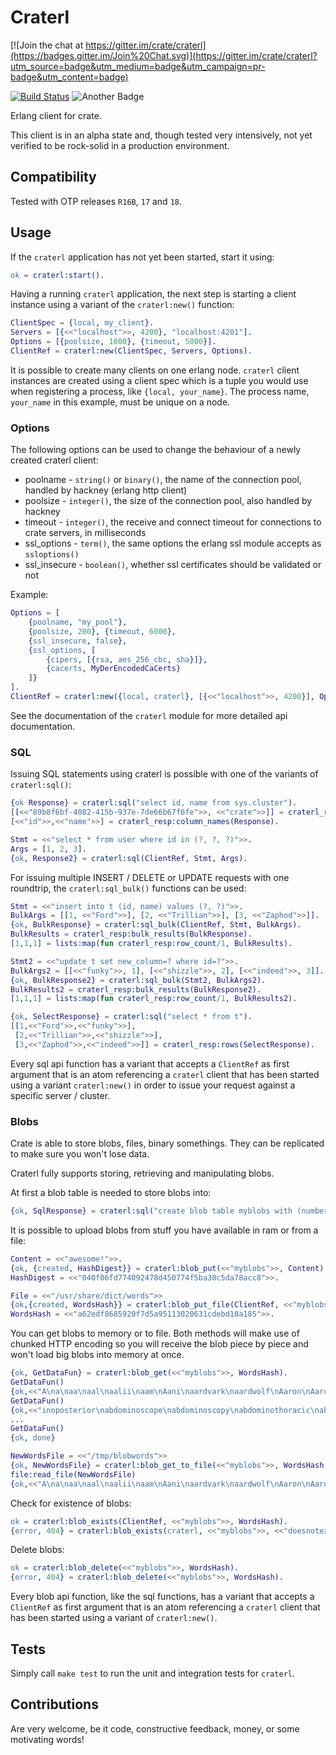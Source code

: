 # Craterl #

[![Join the chat at https://gitter.im/crate/craterl](https://badges.gitter.im/Join%20Chat.svg)](https://gitter.im/crate/craterl?utm_source=badge&utm_medium=badge&utm_campaign=pr-badge&utm_content=badge)


[![Build Status](https://travis-ci.org/crate/craterl.svg?branch=master)](https://travis-ci.org/crate/craterl)
![Another Badge](http://img.shields.io/badge/another-badge-green.svg)

Erlang client for crate.

This client is in an alpha state and, though tested very intensively,
not yet verified to be rock-solid in a production environment.

## Compatibility ##

Tested with OTP releases ``R16B``, ``17`` and ``18``.

## Usage ##


If the ```craterl``` application has not yet been started,
start it using:

```erlang
ok = craterl:start().
```

Having a running ``craterl`` application, the next step is starting a client
instance using a variant of the ```craterl:new()``` function:

```erlang
ClientSpec = {local, my_client}.
Servers = [{<<"localhost">>, 4200}, "localhost:4201"].
Options = [{poolsize, 1000}, {timeout, 5000}].
ClientRef = craterl:new(ClientSpec, Servers, Options).
```

It is possible to create many clients on one erlang node.
```craterl``` client instances are created using a client spec which is
a tuple you would use when registering a process, like ```{local, your_name}```.
The process name, ```your_name``` in this example, must be unique on a node.

### Options ###

The following options can be used to change the behaviour of a newly created craterl client:

* poolname - ```string()``` or ```binary()```, the name of the connection pool, handled by hackney (erlang http client)
* poolsize - ```integer()```, the size of the connection pool, also handled by hackney
* timeout - ```integer()```, the receive and connect timeout for connections to crate servers, in milliseconds
* ssl_options - ```term()```, the same options the erlang ssl module accepts as ```ssloptions()```
* ssl_insecure - ```boolean()```, whether ssl certificates should be validated or not

Example:

```erlang
Options = [
    {poolname, "my_pool"}, 
    {poolsize, 200}, {timeout, 6000}, 
    {ssl_insecure, false}, 
    {ssl_options, [
        {cipers, [{rsa, aes_256_cbc, sha}]}, 
        {cacerts, MyDerEncodedCaCerts}
    ]}
].
ClientRef = craterl:new({local, craterl}, [{<<"localhost">>, 4200}], Options).
```

See the documentation of the ```craterl``` module for more detailed api documentation.

### SQL ###

Issuing SQL statements using craterl is possible with one of the variants 
of ```craterl:sql()```:

```erlang
{ok Response} = craterl:sql("select id, name from sys.cluster").
[[<<"89b8f6bf-4082-415b-937e-7de66b67f6fe">>, <<"crate">>]] = craterl_resp:rows(Response).
[<<"id">>,<<"name">>] = craterl_resp:column_names(Response).

Stmt = <<"select * from user where id in (?, ?, ?)">>.
Args = [1, 2, 3].
{ok, Response2} = craterl:sql(ClientRef, Stmt, Args).
```

For issuing multiple INSERT / DELETE or UPDATE requests with one roundtrip, 
the ```craterl:sql_bulk()``` functions can be used:

```erlang
Stmt = <<"insert into t (id, name) values (?, ?)">>.
BulkArgs = [[1, <<"Ford">>], [2, <<"Trillian">>], [3, <<"Zaphod">>]].
{ok, BulkResponse} = craterl:sql_bulk(ClientRef, Stmt, BulkArgs).
BulkResults = craterl_resp:bulk_results(BulkResponse).
[1,1,1] = lists:map(fun craterl_resp:row_count/1, BulkResults).

Stmt2 = <<"update t set new_column=? where id=?">>.
BulkArgs2 = [[<<"funky">>, 1], [<<"shizzle">>, 2], [<<"indeed">>, 3]].
{ok, BulkResponse2} = craterl:sql_bulk(Stmt2, BulkArgs2).
BulkResults2 = craterl_resp:bulk_results(BulkResponse2).
[1,1,1] = lists:map(fun craterl_resp:row_count/1, BulkResults2).

{ok, SelectResponse} = craterl:sql("select * from t").
[[1,<<"Ford">>,<<"funky">>],
 [2,<<"Trillian">>,<<"shizzle">>],
 [3,<<"Zaphod">>,<<"indeed">>]] = craterl_resp:rows(SelectResponse).
```

Every sql api function has a variant that accepts a ```ClientRef``` as first 
argument that is an atom referencing a ```craterl``` client that has been 
started using a variant ```craterl:new()``` in order to issue your request 
against a specific server / cluster.

### Blobs ###

Crate is able to store blobs, files, binary somethings. They can be replicated to 
make sure you won't lose data.

Craterl fully supports storing, retrieving and manipulating blobs.

At first a blob table is needed to store blobs into:

```erlang
{ok, SqlResponse} = craterl:sql("create blob table myblobs with (number_of_replicas=1)").
```

It is possible to upload blobs from stuff you have available in ram or from a file:
 
```erlang
Content = <<"awesome!">>.
{ok, {created, HashDigest}} = craterl:blob_put(<<"myblobs">>, Content).
HashDigest = <<"040f06fd774092478d450774f5ba30c5da78acc8">>.

File = <<"/usr/share/dict/words">>
{ok,{created, WordsHash}} = craterl:blob_put_file(ClientRef, <<"myblobs">>, <<"/usr/share/dict/words">>).
WordsHash = <<"a62edf8685920f7d5a95113020631cdebd18a185">>.
```

You can get blobs to memory or to file. Both methods will make use of chunked HTTP
encoding so you will receive the blob piece by piece and won't load big blobs into memory at once.

```erlang
{ok, GetDataFun} = craterl:blob_get(<<"myblobs">>, WordsHash).
GetDataFun()
{ok,<<"A\na\naa\naal\naalii\naam\nAani\naardvark\naardwolf\nAaron\nAaronic\nAaronical\nAaronite\nAaronitic\nAaru\nAb\naba\nAbabdeh\nA"...>>}
GetDataFun()
{ok,<<"inoposterior\nabdominoscope\nabdominoscopy\nabdominothoracic\nabdominous\nabdominovaginal\nabdominovesical\nabduce\n"...>>}
...
GetDataFun()
{ok, done}

NewWordsFile = <<"/tmp/blobwords">>
{ok, NewWordsFile} = craterl:blob_get_to_file(<<"myblobs">>, WordsHash, NewWordsFile).
file:read_file(NewWordsFile)
{ok,<<"A\na\naa\naal\naalii\naam\nAani\naardvark\naardwolf\nAaron\nAaronic\nAaronical\nAaronite\nAaronitic\nAaru\nAb\naba\nAbabdeh\nA"...>>}
```

Check for existence of blobs:

```erlang
ok = craterl:blob_exists(ClientRef, <<"myblobs">>, WordsHash).
{error, 404} = craterl:blob_exists(craterl, <<"myblobs">>, <<"doesnotexist">>).
```

Delete blobs:

```erlang
ok = craterl:blob_delete(<<"myblobs">>, WordsHash).
{error, 404} = craterl:blob_delete(<<"myblobs">>, WordsHash).
```

Every blob api function, like the sql functions,  has a variant that accepts 
a ```ClientRef``` as first argument that is an atom referencing a ```craterl``` 
client that has been started using a variant of ```craterl:new()```.

## Tests ##


Simply call ```make test``` to run the unit and integration tests for ```craterl```.


## Contributions ##

Are very welcome, be it code, constructive feedback, money, or some motivating words!
